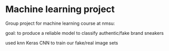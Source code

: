 # Machine learning project

Group project for machine learning course at nmsu:

goal: to produce a reliable model to classify authentic/fake brand sneakers

used knn Keras CNN to train our fake/real image sets
